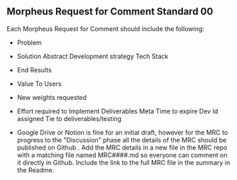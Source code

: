 ## Morpheus Request for Comment Standard 00

Each Morpheus Request for Comment should include the following:	

- Problem
- Solution
		Abstract
		Development strategy
		Tech Stack

- End Results

- Value To Users

- New weights requested
	
- Effort required to Implement
  Deliverables
	Meta
		Time to expire
		Dev Id assigned
		Tie to deliverables/testing

- Google Drive or Notion is fine for an initial draft, however for the MRC to progress to the "Discussion" phase all the details of the MRC should be published on Github .
	Add the MRC details in a new file in the MRC repo with a matching file named MRC####.md so everyone can comment on it directly in Github.
	Include the link to the full MRC file in the summary in the Readme. 
